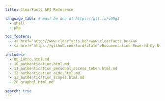 ```yaml
---
title: ClearFacts API Reference

language_tabs: # must be one of https://git.io/vQNgJ
  - shell
  - php

toc_footers:
  - <a href='http://www.clearfacts.be'>www.clearfacts.be</a>
  - <a href='https://github.com/lord/slate'>Documentation Powered by Slate</a>

includes:
  - 00_intro.html.md
  - 10_authentication.html.md
  - 11_authentication_personal_access_token.html.md
  - 12_authentication_oidc.html.md
  - 13_authentication_scopes.html.md
  - 20_graphql.html.md

search: true
---
```


